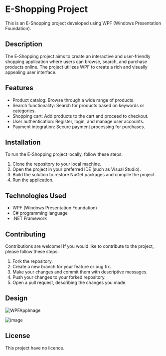 # E-Shopping Project

This is an E-Shopping project developed using WPF (Windows Presentation Foundation).

## Description

The E-Shopping project aims to create an interactive and user-friendly shopping application where users can browse, search, and purchase products online. The project utilizes WPF to create a rich and visually appealing user interface.

## Features

- Product catalog: Browse through a wide range of products.
- Search functionality: Search for products based on keywords or categories.
- Shopping cart: Add products to the cart and proceed to checkout.
- User authentication: Register, login, and manage user accounts.
- Payment integration: Secure payment processing for purchases.

## Installation

To run the E-Shopping project locally, follow these steps:

1. Clone the repository to your local machine.
2. Open the project in your preferred IDE (such as Visual Studio).
3. Build the solution to restore NuGet packages and compile the project.
4. Run the application.

## Technologies Used

- WPF (Windows Presentation Foundation)
- C# programming language
- .NET Framework

## Contributing

Contributions are welcome! If you would like to contribute to the project, please follow these steps:

1. Fork the repository.
2. Create a new branch for your feature or bug fix.
3. Make your changes and commit them with descriptive messages.
4. Push your changes to your forked repository.
5. Open a pull request, describing the changes you made.

## Design 

![WPFAppImage](https://github.com/Teocelik/E-Shopping/assets/118806293/5b316f12-778c-4ce2-9a08-06f12650793a)

![image](https://github.com/Teocelik/E-Shopping/assets/118806293/bbbd7c98-cfae-4906-965e-e5fcc18063ce)

## License

This project have no licence.
